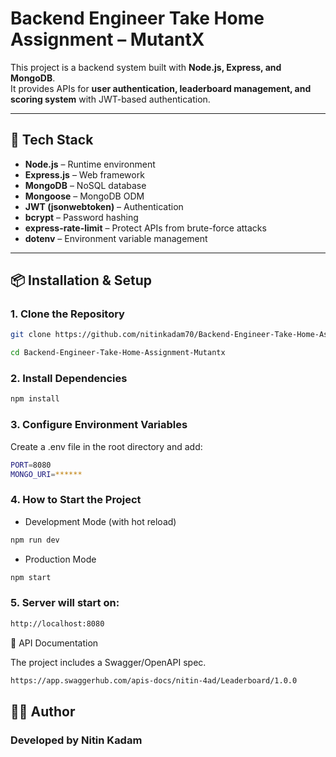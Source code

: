 # Backend Engineer Take Home Assignment – MutantX

This project is a backend system built with **Node.js, Express, and MongoDB**.  
It provides APIs for **user authentication, leaderboard management, and scoring system** with JWT-based authentication.

---

## 🚀 Tech Stack

- **Node.js** – Runtime environment
- **Express.js** – Web framework
- **MongoDB** – NoSQL database
- **Mongoose** – MongoDB ODM
- **JWT (jsonwebtoken)** – Authentication
- **bcrypt** – Password hashing
- **express-rate-limit** – Protect APIs from brute-force attacks
- **dotenv** – Environment variable management

---

## 📦 Installation & Setup

### 1. Clone the Repository
```bash
git clone https://github.com/nitinkadam70/Backend-Engineer-Take-Home-Assignment-Mutantx.git

cd Backend-Engineer-Take-Home-Assignment-Mutantx

```

### 2. Install Dependencies
```bash
npm install
```

### 3. Configure Environment Variables

Create a .env file in the root directory and add:

```bash
PORT=8080
MONGO_URI=******
```
### 4. How to Start the Project

- Development Mode (with hot reload)

```bash
npm run dev
```
- Production Mode

```bash
npm start
```

### 5. Server will start on:
```bash 
http://localhost:8080
```

📖 API Documentation

The project includes a Swagger/OpenAPI spec.

```bash
https://app.swaggerhub.com/apis-docs/nitin-4ad/Leaderboard/1.0.0
```

## 👨‍💻 Author
### Developed by Nitin Kadam
